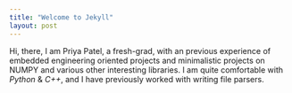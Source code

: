 ```yaml
---
title: "Welcome to Jekyll"
layout: post
---
```


Hi, there, I am Priya Patel, a fresh-grad, with an previous experience of embedded engineering oriented projects and minimalistic projects on NUMPY and various other interesting libraries. I am quite comfortable with *Python* & *C++*, and I have previously worked with writing file parsers.

